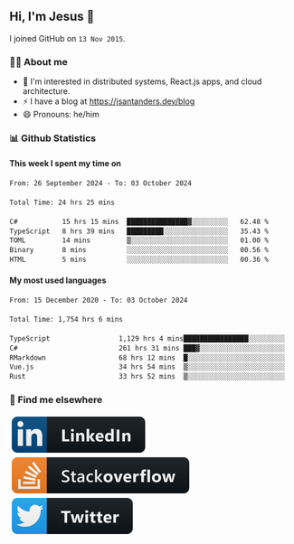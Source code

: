 ## Hi, I'm Jesus 👋

I joined GitHub on `13 Nov 2015`.

<!-- Talking about you -->

### 👨‍💻 About me

- 👦 I'm interested in distributed systems, React.js apps, and cloud architecture.
- ⚡️ I have a blog at <https://jsantanders.dev/blog>
- 😄 Pronouns: he/him

### 📊 Github Statistics

#### This week I spent my time on

<!--START_SECTION:weekly-->

```txt
From: 26 September 2024 - To: 03 October 2024

Total Time: 24 hrs 25 mins

C#           15 hrs 15 mins  ███████████████▓░░░░░░░░░   62.48 %
TypeScript   8 hrs 39 mins   █████████░░░░░░░░░░░░░░░░   35.43 %
TOML         14 mins         ▒░░░░░░░░░░░░░░░░░░░░░░░░   01.00 %
Binary       8 mins          ░░░░░░░░░░░░░░░░░░░░░░░░░   00.56 %
HTML         5 mins          ░░░░░░░░░░░░░░░░░░░░░░░░░   00.36 %
```

<!--END_SECTION:weekly-->

#### My most used languages

<!--START_SECTION:alltime-->

```txt
From: 15 December 2020 - To: 03 October 2024

Total Time: 1,754 hrs 6 mins

TypeScript                 1,129 hrs 4 mins████████████████░░░░░░░░░   64.37 %
C#                         261 hrs 31 mins ███▓░░░░░░░░░░░░░░░░░░░░░   14.91 %
RMarkdown                  68 hrs 12 mins  █░░░░░░░░░░░░░░░░░░░░░░░░   03.89 %
Vue.js                     34 hrs 54 mins  ▒░░░░░░░░░░░░░░░░░░░░░░░░   01.99 %
Rust                       33 hrs 52 mins  ▒░░░░░░░░░░░░░░░░░░░░░░░░   01.93 %
```

<!--END_SECTION:alltime-->

### 📢 Find me elsewhere

<p>
  <a target="_blank" href="https://linkedin.com/in/jsantanders">
    <img src="https://github.com/jsantanders/jsantanders/blob/master/img/linkedin.svg" alt="LinkedIn" style="vertical-align:top; margin:4px">
  </a>
  
  <a target="_blank" href="https://stackoverflow.com/users/7318331/jesus-santander">
    <img src="https://github.com/jsantanders/jsantanders/blob/master/img/stackoverflow.svg" alt="StackOverflow" style="vertical-align:top; margin:4px">
  </a>
  
  <a target="_blank" href="http://twitter.com/jsantanders">
    <img src="https://github.com/jsantanders/jsantanders/blob/master/img/twitter.svg" alt="Twitter" style="vertical-align:top; margin:4px">
  </a>
</p>
